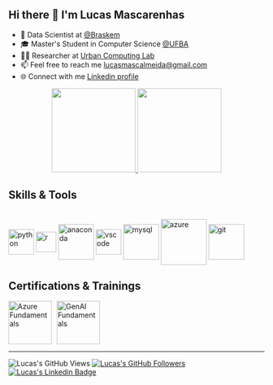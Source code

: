 ## Hi there 👋 I'm Lucas Mascarenhas

- 🎲 Data Scientist at [@Braskem](https://www.braskem.com.br/digital-transformation)
- 🎓 Master's Student in Computer Science [@UFBA](https://pgcomp.ufba.br/)
- 👨‍🔬 Researcher at [Urban Computing Lab](https://ucl.ufba.br/)
- 📫 Feel free to reach me lucasmascalmeida@gmail.com
- 🌐 Connect with me [Linkedin profile](https://www.linkedin.com/in/lucas-mascarenhas/)

<div align="center">
  <a href="https://github.com/mascalmeida">
    <img height="165em" src="https://github-readme-stats.vercel.app/api?username=mascalmeida&show_icons=true&theme=dark&count_private=true"/>
    <img height="165em" src="https://github-readme-stats.vercel.app/api/top-langs/?username=mascalmeida&layout=compact&langs_count=7&theme=dark"/>
  </a>
</div>

## Skills & Tools
<div style="display: inline_block"><br>
  <img align="center" alt="python" height="50" width="50" src="https://cdn.jsdelivr.net/gh/devicons/devicon/icons/python/python-original-wordmark.svg">
  <img align="center" alt="r" height="40" width="40" src="https://cdn.jsdelivr.net/gh/devicons/devicon/icons/r/r-original.svg"> 
  <img align="center" alt="anaconda" height="70" width="70" src="https://cdn.jsdelivr.net/gh/devicons/devicon/icons/anaconda/anaconda-original-wordmark.svg"> 
  <img align="center" alt="vscode" height="50" width="50" src="https://cdn.jsdelivr.net/gh/devicons/devicon/icons/vscode/vscode-original-wordmark.svg"> 
  <img align="center" alt="mysql" height="70" width="70" src="https://cdn.jsdelivr.net/gh/devicons/devicon/icons/mysql/mysql-original-wordmark.svg">
  <img align="center" alt="azure" height="90" width="90" src="https://cdn.jsdelivr.net/gh/devicons/devicon/icons/azure/azure-original-wordmark.svg">
  <img align="center" alt="git" height="70" width="70" src="https://cdn.jsdelivr.net/gh/devicons/devicon/icons/git/git-original-wordmark.svg">
</div>

## Certifications & Trainings

<div style="display: flex; gap: 10px;">
  <a href="https://www.credly.com/badges/68bd40ae-4cba-460d-8f15-17d4c707873f/public_url" target="_blank">
    <img alt="Azure Fundamentals" height="85" src="https://images.credly.com/images/be8fcaeb-c769-4858-b567-ffaaa73ce8cf/image.png">
  </a>
  <a href="https://credentials.databricks.com/e972f49d-265a-47b1-bea0-0ee44cbc8be7#gs.ftncch" target="_blank">
    <img alt="GenAI Fundamentals" height="85" src="https://www.databricks.com/sites/default/files/2023-06/fundamentals-badge-generative-lp.png">
  </a>
</div>

-----------------
![Lucas's GitHub Views](https://komarev.com/ghpvc/?username=mascalmeida&style=flat-square)
[![Lucas's GitHub Followers](https://img.shields.io/github/followers/mascalmeida?style=flat-square&labelColor=0D0D0D&logo=Github&Color=white)](https://github.com/mascalmeida)
[![Lucas's Linkedin Badge](https://img.shields.io/badge/-LinkedIn-blue?style=flat-square&logo=Linkedin&logoColor=white&link=https://www.linkedin.com/in/lucas-mascarenhas/)](https://www.linkedin.com/in/lucas-mascarenhas/)
